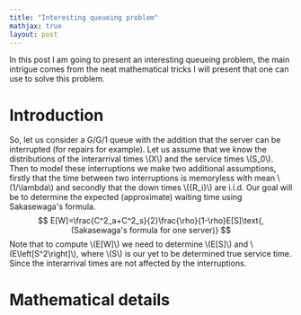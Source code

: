 ```yaml
---
title: "Interesting queueing problem"
mathjax: true
layout: post
---
```

In this post I am going to present an interesting queueing problem, the main intrigue comes from the neat mathematical tricks I will present that one can use to solve this problem.

# Introduction

So, let us consider a G/G/1 queue with the addition that the server can be interrupted (for repairs for example). Let us assume that we know the distributions of the interarrival times \\(X\\) and the service times \\(S_0\\). Then to model these interruptions we make two additional assumptions, firstly that the time between two interruptions is memoryless with mean \\(1/\lambda\\) and secondly that the down times \\(\{R_i\}\\) are i.i.d.
Our goal will be to determine the expected (approximate) waiting time using Sakasewaga's formula.
$$
E[W]=\frac{C^2_a+C^2_s}{2}\frac{\rho}{1-\rho}E[S]\text{, (Sakasewaga's formula for one server)}
$$
Note that to compute \\(E[W]\\) we need to determine \\(E[S]\\) and \\(E\left[S^2\right]\\), where \\(S\\) is our yet to be determined true service time. Since the interarrival times are not affected by the interruptions.

# Mathematical details
